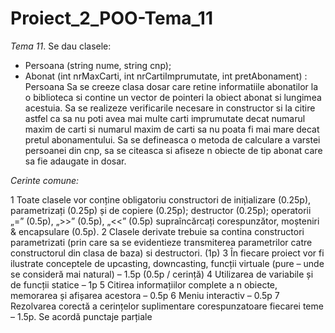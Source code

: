 # Proiect_2_POO-Tema_11

*Tema 11*. Se dau clasele:
- Persoana (string nume, string cnp);
- Abonat (int nrMaxCarti, int nrCartiImprumutate, int pretAbonament) : Persoana
Sa se creeze clasa dosar care retine informatiile abonatilor la o biblioteca si contine un vector de pointeri la obiect abonat si lungimea acestuia.
Sa se realizeze verificarile necesare in constructor si la citire astfel ca sa nu poti avea mai multe carti imprumutate decat numarul maxim de carti si numarul
maxim de carti sa nu poata fi mai mare decat pretul abonamentului. 
Sa se defineasca o metoda de calculare a varstei persoanei din cnp, sa se citeasca si afiseze n obiecte de tip abonat care sa fie adaugate in dosar.

*Cerinte comune:*

1 Toate clasele vor conține obligatoriu constructori de inițializare (0.25p), parametrizați (0.25p) și de copiere (0.25p); destructor (0.25p); operatorii „=” (0.5p), „>>” (0.5p), „<<” (0.5p) supraîncărcați corespunzător,
moșteniri & encapsulare (0.5p).
2 Clasele derivate trebuie sa contina constructori parametrizati (prin care sa se evidentieze transmiterea parametrilor catre constructorul din clasa de baza) si destructori. (1p)
3 În fiecare proiect vor fi ilustrate conceptele de upcasting, downcasting, funcții virtuale (pure – unde se consideră mai natural) – 1.5p (0.5p / cerință)
4 Utilizarea de variabile și de funcții statice – 1p
5 Citirea informațiilor complete a n obiecte, memorarea și afișarea acestora – 0.5p
6 Meniu interactiv – 0.5p
7 Rezolvarea corectă a cerințelor suplimentare corespunzatoare fiecarei
teme – 1.5p.
Se acordă punctaje parțiale
